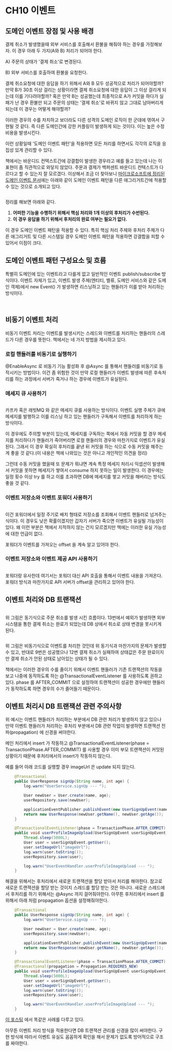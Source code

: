 # CH10 이벤트

## 도메인 이벤트 장점 및 사용 배경

결제 취소가 발생했을때 외부 서비스를 호출해서 환불을 해줘야 하는 경우를 가정해보자. 이 경우 아래 두 가지(A와 B) 처리가 되어야 한다.

A) 주문의 상태가 '결제 취소'로 변경된다.

B) 외부 서비스를 호출하여 환불을 요청한다.

결제 취소요청에 대한 응답을 하기 위해서 A와 B 모두 성공적으로 처리가 되어야할까? 만약 B가 30초 이상 걸리는 상황이라면 결제 취소요청에 대한 응답이 그 이상 걸리게 되는데 이를 기다려야할까? 혹은 만약 B는 성공했는데 최종적으로 A가 커밋을 하다가 실패가 난 경우 환불만 되고 주문의 상태는 '결제 취소'로 바뀌지 않고 그대로 남아버리게 되는데 이 경우는 어떻게 해야할까?

이러한 경우의 수를 차치하고 보더라도 다른 성격의 도메인 로직이 한 군데에 엮여서 구현될 것 같다. 즉 다른 도메인간에 강한 커플링이 발생하게 되는 것이다. 이는 높은 수정 비용을 발생시킨다.

이런 상황일때 '도메인 이벤트 패턴'을 적용하면 모든 처리를 하면서도 각각의 로직을 응집성 있게 관리할 수 있다.

책에서는 바운디드 컨텍스트간에 강결합이 발생한 경우라고 예를 들고 있는데 나는 이 표현이 좀 직관적으로 와닿지 않았다. 주문과 결제가 백퍼센트 바운디드 컨텍스트가 다르다고 할 수 있는지 잘 모르겠다. 이상해서 조금 더 찾아보니 [마이크로소프트에 정리된 도메인 이벤트 문서](https://learn.microsoft.com/ko-kr/dotnet/architecture/microservices/microservice-ddd-cqrs-patterns/domain-events-design-implementation)에는 아래와 같이 도메인 이벤트 패턴을 다른 애그리거트간에 적용할 수 있는 것으로 소개되고 있다.

<figure><img src="../../.gitbook/assets/image (15).png" alt=""><figcaption></figcaption></figure>

정리를 해보면 아래와 같다.

1. **어떠한 기능을 수행하기 위해서 핵심 처리와 1개 이상의 후처리가 수반된다.**
2. **이 경우 응답을 하기 위해서 후처리의 완료 여부는 필요가 없다.**

이 경우 도메인 이벤트 패턴을 적용할 수 있다. 특히 핵심 처리 주체와 후처리 주체가 다른 애그리거트 및 다른 시스템일 경우 도메인 이벤트 패턴을 적용하면 강결합을 피할 수 있어서 이점이 크다.



## 도메인 이벤트 패턴 구성요소 및 흐름



특별히 도메인에 있는 이벤트라고 다를게 없고 일반적인 이벤트 publish/subscribe 방식이다. 이벤트 자체가 있고, 이벤트 발생 주체(엔티티, 벨류, 도메인 서비스와 같은 도메인 객체)에서 new Event() 가 발생하면 리스닝하고 있는 핸들러가 이를 받아 처리하는 방식이다.

<figure><img src="../../.gitbook/assets/image (13).png" alt=""><figcaption></figcaption></figure>

<figure><img src="../../.gitbook/assets/image (9) (2).png" alt=""><figcaption></figcaption></figure>



## 비동기 이벤트 처리

비동기 이벤트 처리는 이벤트를 발생시키는 스레드와 이벤트를 처리하는 핸들러의 스레드가 다른 경우를 뜻한다. 책에서는 네 가지 방법을 제시하고 있다.

### 로컬 핸들러를 비동기로 실행하기

@EnableAsync 로 비동기 기능 활성화 후 @Async 를 통해서 핸들러를 비동기로 동작시키는 방법이다. 이건 좀 위험한 것이 만약 로컬 핸들러가 이벤트 발생에 따른 후속처리를 하는 과정에서 서버가 죽거나 하는 경우에 이벤트가 유실된다.&#x20;

### 메세지 큐 사용하기

<figure><img src="../../.gitbook/assets/image (16) (1).png" alt=""><figcaption></figcaption></figure>

카프카 혹은 래빗MQ 와 같은 메세지 큐를 사용하는 방식이다. 이벤트 실행 주체가 큐에 메세지를 발행하고 이를 리스닝 하고 있는 핸들러가 구독해서 이벤트를 처리하게 하는 방식이다.&#x20;

이 경우에도 주의할 부분이 있는데, 메세지를 구독하는 쪽에서 자동 커밋을 할 경우 메세지를 처리하다가 핸들러가 죽어버리면 로컬 핸들러의 경우와 마찬가지로 이벤트가 유실된다. 그래서 이 경우 확실히 후처리를 끝낸 뒤 커밋을 하는 식으로 수동 커밋을 해주는게 좋을 것 같다.(이 내용은 책에 나와있는 것은 아니고 개인적인 의견을 정리)

그런데 수동 커밋을 했을때 또 문제가 뭐냐면 계속 특정 메세지 처리시 익셉션이 발생해서 커밋을 못하면 메세지가 쌓여서 consume 하지 못하는 일이 발생한다. 이 경우에는 일정 횟수 이상 try 를 하고 이를 초과하면 DB에 메세지를 쌓고 커밋을 해버리는 방식도 좋을 것 같다.

### 이벤트 저장소와 이벤트 포워더 사용하기

<figure><img src="../../.gitbook/assets/image (8) (1).png" alt=""><figcaption></figcaption></figure>

이건 포워더에서 일정 주기로 배치 형태로 저장소를 조회해서 이벤트 핸들러로 넘겨주는 식이다. 이 경우도 낮은 확률이겠지만 갑자기 서버가 죽으면 이벤트가 유실될 가능성이 있다. 왜 이런 부분은 책에서 지적하지 않는 건지 모르겠지만 책에는 이러한 유실 가능성에 대한 언급이 없다.

포워더가 이벤트를 가져오는 offset 을 계속 알고 있어야 한다.

### 이벤트 저장소와 이벤트 제공 API 사용하기

<figure><img src="../../.gitbook/assets/image (7).png" alt=""><figcaption></figcaption></figure>

포워더랑 유사한데 여기서는 포워더 대신 API 호출을 통해서 이벤트 내용을 가져온다. 포워더 방식과 마찬가지로 API 서버가 offset을 관리하고 있어야 한다.



## 이벤트 처리와 DB 트랜잭션

<figure><img src="../../.gitbook/assets/image (5) (1).png" alt=""><figcaption></figcaption></figure>

위 그림은 동기식으로 주문 취소를 발생 시킨 흐름이다. 13번에서 예외가 발생하면 외부 시스템을 통한 결제 취소는 완료가 되었는데 DB 상에서 취소로 상태 변경을 못시키게 된다.



<figure><img src="../../.gitbook/assets/image (5).png" alt=""><figcaption></figcaption></figure>

위 그림은 비동기식으로 이벤트를 처리한 것인데 위 동기식과 마찬가지의 문제가 발생할 수 있고, 반대로 9번은 성공했으나 12번 결제 취소가 실패하여 상태값은 주문 완료이지만 결제 취소가 안된 상태로 남아있는 상태가 될 수 있다.

책에서는 이러한 경우의 수를 줄이기 위해서 이벤트 핸들러가 기존 트랜잭션의 작동을 보고 나중에 동작하도록 하는 @TransactionalEventListener 를 사용하도록 권하고 있다. phase 를 AFTER\_COMMIT 으로 설정하여 트랜잭션이 성공한 경우에만 핸들러가 동작하도록 하면 경우의 수가 줄어들기 때문이다.



## 이벤트 처리시 DB 트랜잭션 관련 주의사항

위 예시는 이벤트 핸들러가 처리하는 부분에서 DB 관련 처리가 발생하지 않고 있으나 만약 이벤트 핸들러가 처리하는 후처리 부분에서 DB 관련 작업이 발생하면 트랜잭션 전파(propagation) 에 신경을 써야한다.

메인 처리에서 insert 가 작동하고 @TransactionalEventListener(phase = TransactionPhase.AFTER\_COMMIT) 를 사용할 경우 이미 부모 트랜잭션이 커밋된 상황이기 때문에 후처리에서의 insert가 작동하지 않는다.

예를 들어 아래 코드를 실행할 경우 imageUrl 은 update 되지 않는다.

```java
    @Transactional
    public UserResponse signUp(String name, int age) {
        log.warn("UserService.signUp --- ");

        User newUser = User.create(name, age);
        userRepository.save(newUser);

        applicationEventPublisher.publishEvent(new UserSignUpEvent(name, age, newUser));
        return new UserResponse(newUser.getName(), newUser.getAge());
    }

    @TransactionalEventListener(phase = TransactionPhase.AFTER_COMMIT)
    public void userProfileImageUpload(UserSignUpEvent userSignUpEvent) throws InterruptedException {
        Thread.sleep(5000L);
        User user = userSignUpEvent.getUser();
        user.setImageUrl("imageUrl");
        log.warn(user.toString());
        userRepository.save(user);

        log.warn("UserEventHandler.userProfileImageUpload --- ");
    }
```



해결을 위해서는 후처리에서 새로운 트랜잭션을 할당 받아서 처리를 해야한다. 참고로 새로운 트랜잭션을 할당 받는 것이지 스레드를 할당 받는 것은 아니다. 새로운 스레드에서 후처리를 하기 위해서는 @Async 까지 걸어줘야한다. 아무튼 후처리에서 insert 를 위해서 아래 처럼 propagation 옵션을 설정해줘야한다.

```java
    @Transactional
    public UserResponse signUp(String name, int age) {
        log.warn("UserService.signUp --- ");

        User newUser = User.create(name, age);
        userRepository.save(newUser);

        applicationEventPublisher.publishEvent(new UserSignUpEvent(name, age, newUser));
        return new UserResponse(newUser.getName(), newUser.getAge());
    }

    @TransactionalEventListener(phase = TransactionPhase.AFTER_COMMIT)
    @Transactional(propagation = Propagation.REQUIRES_NEW)
    public void userProfileImageUpload(UserSignUpEvent userSignUpEvent) throws InterruptedException {
        Thread.sleep(5000L);
        User user = userSignUpEvent.getUser();
        user.setImageUrl("imageUrl");
        log.warn(user.toString());
        userRepository.save(user);

        log.warn("UserEventHandler.userProfileImageUpload --- ");
    }
```



[이 포스팅](https://velog.io/@znftm97/%EC%9D%B4%EB%B2%A4%ED%8A%B8-%EA%B8%B0%EB%B0%98-%EC%84%9C%EB%B9%84%EC%8A%A4%EA%B0%84-%EA%B0%95%EA%B2%B0%ED%95%A9-%EB%AC%B8%EC%A0%9C-%ED%95%B4%EA%B2%B0%ED%95%98%EA%B8%B0-ApplicationEventPublisher) 에서 똑같은 사례를 다루고 있다.



아무튼 이벤트 처리 방식을 적용한다면 DB 트랜잭션 관리를 신경을 많이 써야한다. 구현 방식에 따라서 이벤트 유실도 꼼꼼하게 확인을 해서 문제가 없도록 방어적으로 구조를 짜야한다.
